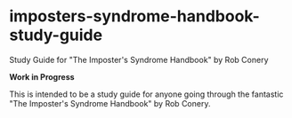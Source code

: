 # imposters-syndrome-handbook-study-guide
Study Guide for "The Imposter's Syndrome Handbook" by Rob Conery

**Work in Progress**

This is intended to be a study guide for anyone going through the fantastic "The Imposter's Syndrome Handbook" by Rob Conery.
